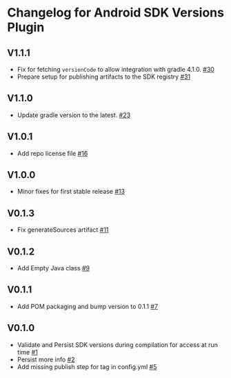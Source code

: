 # Changelog for Android SDK Versions Plugin

## V1.1.1

- Fix for fetching `versionCode` to allow integration with gradle 4.1.0. [#30](https://github.com/mapbox/android-sdk-versions-plugin/pull/30)
- Prepare setup for publishing artifacts to the SDK registry [#31](https://github.com/mapbox/android-sdk-versions-plugin/pull/31)

## V1.1.0

- Update gradle version to the latest. [#23](https://github.com/mapbox/android-sdk-versions-plugin/pull/23)

## V1.0.1

- Add repo license file [#16](https://github.com/mapbox/android-sdk-versions-plugin/pull/16)

## V1.0.0

- Minor fixes for first stable release [#13](https://github.com/mapbox/android-sdk-versions-plugin/pull/13)

## V0.1.3

- Fix generateSources artifact [#11](https://github.com/mapbox/android-sdk-versions-plugin/pull/11)

## V0.1.2

- Add Empty Java class [#9](https://github.com/mapbox/android-sdk-versions-plugin/pull/9)

## V0.1.1

- Add POM packaging and bump version to 0.1.1 [#7](https://github.com/mapbox/android-sdk-versions-plugin/pull/7)

## V0.1.0

- Validate and Persist SDK versions during compilation for access at run time [#1](https://github.com/mapbox/android-sdk-versions-plugin/pull/1)
- Persist more info [#2](https://github.com/mapbox/android-sdk-versions-plugin/pull/2)
- Add missing publish step for tag in config.yml [#5](https://github.com/mapbox/android-sdk-versions-plugin/pull/5)